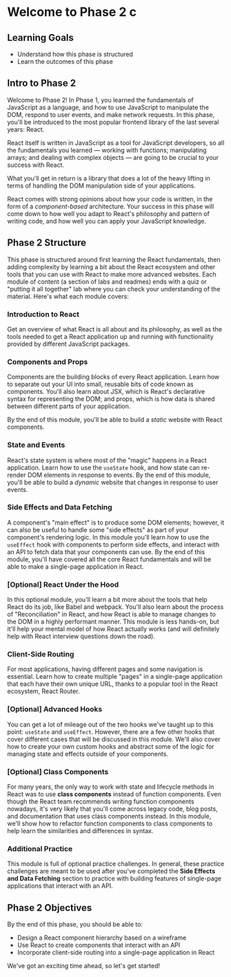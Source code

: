 # Welcome to Phase 2 c

## Learning Goals

- Understand how this phase is structured
- Learn the outcomes of this phase

## Intro to Phase 2

Welcome to Phase 2! In Phase 1, you learned the fundamentals of JavaScript as a
language, and how to use JavaScript to manipulate the DOM, respond to user
events, and make network requests. In this phase, you'll be introduced to the
most popular frontend library of the last several years: React.

React itself is written in JavaScript as a tool for JavaScript developers, so
all the fundamentals you learned — working with functions; manipulating
arrays; and dealing with complex objects — are going to be crucial to your
success with React.

What you'll get in return is a library that does a lot of the heavy lifting in
terms of handling the DOM manipulation side of your applications.

React comes with strong opinions about how your code is written, in the form of
a _component-based_ architecture. Your success in this phase will come down to
how well you adapt to React's philosophy and pattern of writing code, and how
well you can apply your JavaScript knowledge.

## Phase 2 Structure

This phase is structured around first learning the React fundamentals, then
adding complexity by learning a bit about the React ecosystem and other tools
that you can use with React to make more advanced websites. Each module of
content (a section of labs and readmes) ends with a quiz or "putting it all
together" lab where you can check your understanding of the material. Here's
what each module covers:

### Introduction to React

Get an overview of what React is all about and its philosophy, as well as the
tools needed to get a React application up and running with functionality
provided by different JavaScript packages.

### Components and Props

Components are the building blocks of every React application. Learn how to
separate out your UI into small, reusable bits of code known as components.
You'll also learn about JSX, which is React's declarative syntax for
representing the DOM; and props, which is how data is shared between different
parts of your application.

By the end of this module, you'll be able to build a _static_ website with
React components.

### State and Events

React's state system is where most of the "magic" happens in a React
application. Learn how to use the `useState` hook, and how state can re-render
DOM elements in response to events. By the end of this module, you'll be able to
build a _dynamic_ website that changes in response to user events.

### Side Effects and Data Fetching

A component's "main effect" is to produce some DOM elements; however, it can
also be useful to handle some "side effects" as part of your component's
rendering logic. In this module you'll learn how to use the `useEffect` hook
with components to perform side effects, and interact with an API to fetch data
that your components can use. By the end of this module, you'll have covered all
the core React fundamentals and will be able to make a single-page application
in React.

### [Optional] React Under the Hood

In this optional module, you'll learn a bit more about the tools that help
React do its job, like Babel and webpack. You'll also learn about the process of
"Reconciliation" in React, and how React is able to manage changes to the DOM in
a highly performant manner. This module is less hands-on, but it'll help your
mental model of how React actually works (and will definitely help with React
interview questions down the road).

### Client-Side Routing

For most applications, having different pages and some navigation is essential.
Learn how to create multiple "pages" in a single-page application that each have
their own unique URL, thanks to a popular tool in the React ecosystem, React
Router.

### [Optional] Advanced Hooks

You can get a lot of mileage out of the two hooks we've taught up to this point:
`useState` and `useEffect`. However, there are a few other hooks that cover
different cases that will be discussed in this module. We'll also cover how to
create your own custom hooks and abstract some of the logic for managing state
and effects outside of your components.

### [Optional] Class Components

For many years, the only way to work with state and lifecycle methods in React
was to use **class components** instead of function components. Even though the
React team recommends writing function components nowadays, it's very likely
that you'll come across legacy code, blog posts, and documentation that uses
class components instead. In this module, we'll show how to refactor function
components to class components to help learn the similarities and differences in
syntax.

### Additional Practice

This module is full of optional practice challenges. In general, these practice
challenges are meant to be used after you've completed the **Side Effects and
Data Fetching** section to practice with building features of single-page
applications that interact with an API.

## Phase 2 Objectives

By the end of this phase, you should be able to:

- Design a React component hierarchy based on a wireframe
- Use React to create components that interact with an API
- Incorporate client-side routing into a single-page application in React

We've got an exciting time ahead, so let's get started!
